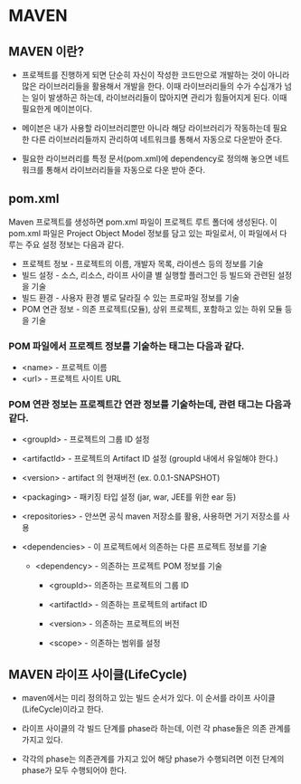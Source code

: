 # MAVEN
## MAVEN 이란?

- 프로젝트를 진행하게 되면 단순히 자신이 작성한 코드만으로 개발하는 것이 아니라 많은 라이브러리들을 활용해서 개발을 한다. 이때 라이브러리들의 수가 수십개가 넘는 일이 발생하곤 하는데, 라이브러리들이 많아지면 관리가 힘들어지게 된다. 이때 필요한게 메이븐이다.

- 메이븐은 내가 사용할 라이브러리뿐만 아니라 해당 라이브러리가 작동하는데 필요한 다른 라이브러리들까지 관리하여 네트워크를 통해서 자동으로 다운받아 준다.

- 필요한 라이브러리를 특정 문서(pom.xml)에 dependency로 정의해 놓으면 네트워크를 통해서 라이브러리들을 자동으로 다운 받아 준다.

## pom.xml

Maven 프로젝트를 생성하면 pom.xml 파일이 프로젝트 루트 폴더에 생성된다. 이 pom.xml 파일은 Project Object Model 정보를 담고 있는 파일로서, 이 파일에서 다루는 주요 설정 정보는 다음과 같다.

* 프로젝트 정보 - 프로젝트의 이름, 개발자 목록, 라이센스 등의 정보를 기술
* 빌드 설정 - 소스, 리소스, 라이프 사이클 별 실행할 플러그인 등 빌드와 관련된 설정을 기술
* 빌드 환경 - 사용자 환경 별로 달라질 수 있는 프로파일 정보를 기술
* POM 연관 정보 - 의존 프로젝트(모듈), 상위 프로젝트, 포함하고 있는 하위 모듈 등을 기술


### POM 파일에서 프로젝트 정보를 기술하는 태그는 다음과 같다.

- &lt;name&gt; - 프로젝트 이름
- &lt;url&gt; - 프로젝트 사이트 URL

### POM 연관 정보는 프로젝트간 연관 정보를 기술하는데, 관련 태그는 다음과 같다.

- &lt;groupId&gt; - 프로젝트의 그룹 ID 설정
- &lt;artifactId&gt; - 프로젝트의 Artifact ID 설정 (groupId 내에서 유일해야 한다.) 
- &lt;version&gt; - artifact 의 현재버전 (ex. 0.0.1-SNAPSHOT) 

- &lt;packaging&gt; - 패키징 타입 설정 (jar, war, JEE를 위한 ear 등) 

- &lt;repositories&gt; - 안쓰면 공식 maven 저장소를 활용, 사용하면 거기 저장소를 사용 

- &lt;dependencies&gt; - 이 프로젝트에서 의존하는 다른 프로젝트 정보를 기술 

  - &lt;dependency&gt; - 의존하는 프로젝트 POM 정보를 기술 

    - &lt;groupId&gt;- 의존하는 프로젝트의 그룹 ID 

    - &lt;artifactId&gt; - 의존하는 프로젝트의 artifact ID 

    - &lt;version&gt; - 의존하는 프로젝트의 버전 

    - &lt;scope&gt; - 의존하는 범위를 설정 
 

## MAVEN 라이프 사이클(LifeCycle)
- maven에서는 미리 정의하고 있는 빌드 순서가 있다. 이 순서를 라이프 사이클(LifeCycle)이라고 한다.

- 라이프 사이클의 각 빌드 단계를 phase라 하는데, 이런 각 phase들은 의존 관계를 가지고 있다.

- 각각의 phase는 의존관계를 가지고 있어 해당 phase가 수행되려면 이전 단계의 phase가 모두 수행되어야 한다.


